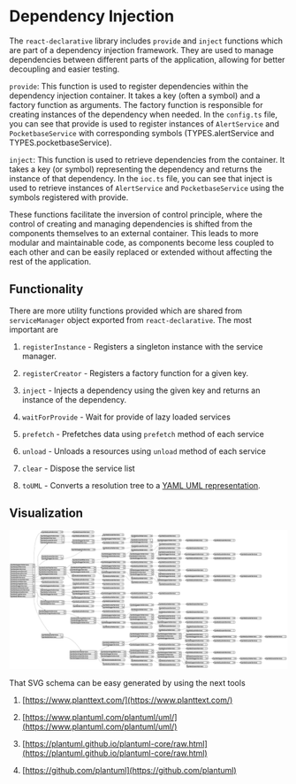 # Dependency Injection

The `react-declarative` library includes `provide` and `inject` functions which are part of a dependency injection framework. They are used to manage dependencies between different parts of the application, allowing for better decoupling and easier testing.

`provide`: This function is used to register dependencies within the dependency injection container. It takes a key (often a symbol) and a factory function as arguments. The factory function is responsible for creating instances of the dependency when needed. In the `config.ts` file, you can see that provide is used to register instances of `AlertService` and `PocketbaseService` with corresponding symbols (TYPES.alertService and TYPES.pocketbaseService).

`inject`: This function is used to retrieve dependencies from the container. It takes a key (or symbol) representing the dependency and returns the instance of that dependency. In the `ioc.ts` file, you can see that inject is used to retrieve instances of `AlertService` and `PocketbaseService` using the symbols registered with provide.

These functions facilitate the inversion of control principle, where the control of creating and managing dependencies is shifted from the components themselves to an external container. This leads to more modular and maintainable code, as components become less coupled to each other and can be easily replaced or extended without affecting the rest of the application.

## Functionality

There are more utility functions provided which are shared from `serviceManager` object exported from `react-declarative`. The most important are

1. `registerInstance` - Registers a singleton instance with the service manager.

2. `registerCreator` - Registers a factory function for a given key.

3. `inject` - Injects a dependency using the given key and returns an instance of the dependency.

4. `waitForProvide` - Wait for provide of lazy loaded services

5. `prefetch` - Prefetches data using `prefetch` method of each service

6. `unload` - Unloads a resources using `unload` method of each service

7. `clear` - Dispose the service list

8. `toUML` - Converts a resolution tree to a [YAML UML representation](https://en.wikipedia.org/wiki/Applications_of_UML).

## Visualization

![schema](../images/ioc.svg)

That SVG schema can be easy generated by using the next tools

1. [https://www.planttext.com/](https://www.planttext.com/)

2. [https://www.plantuml.com/plantuml/uml/](https://www.plantuml.com/plantuml/uml/)

3. [https://plantuml.github.io/plantuml-core/raw.html](https://plantuml.github.io/plantuml-core/raw.html)

4. [https://github.com/plantuml](https://github.com/plantuml)
